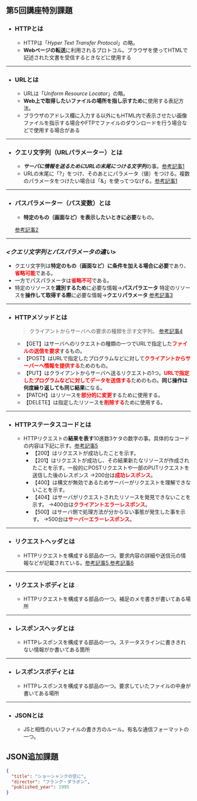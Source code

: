 ## 第5回講座特別課題

- ### HTTPとは
    - HTTPは「*Hyper Text Transfer Protocol*」の略。
    - **Webページの転送**に利用されるプロトコル。ブラウザを使ってHTMLで記述された文書を受信するときなどに使用する
---
- ### URLとは
    - URLは「*Uniform Resource Locator*」の略。
    - **Web上で取得したいファイルの場所を指し示すため**に使用する表記方法。
    - ブラウザのアドレス欄に入力する以外にもHTML内で表示させたい画像ファイルを指示する場合やFTPでファイルのダウンロードを行う場合などで使用する場合がある
---
- ### クエリ文字列（URLパラメーター）とは
    - ***サーバに情報を送るためにURLの末尾につける文字列***の事。[参考記事1]
    - URLの末尾に「?」をつけ、そのあとにパラメータ（値）をつける。複数のパラメータをつけたい場合は「&」を使ってつなげる。[参考記事1]
  
    [参考記事1]: https://online.dhw.co.jp/kuritama/query-string/
---
- ### パスパラメーター（パス変数）とは
  - **特定のもの（画面など）を表示したいときに必要**なもの。
  
  [参考記事2](https://zenn.dev/eri_agri/articles/859a3362db8386#discuss)
---
### *<クエリ文字列とパスパラメータの違い>*
  - クエリ文字列は**特定のもの（画面など）に条件を加える場合に必要**であり、<font color="Red">**省略可能**</font>である。
  - 一方でパスパラメータは<font color="red">**省略不可**</font>である。
  - 特定のリソースを**識別するため**に必要な情報→**パスパラエータ**
    特定のリソースを**操作して取得する際**に必要な情報→**クエリパラメータ**
  [参考記事3](https://qiita.com/Shokorep/items/b7697a146cbb1c3e9f0b#%E3%82%AF%E3%82%A8%E3%83%AA%E3%83%91%E3%83%A9%E3%83%A1%E3%83%BC%E3%82%BF)
---
- ### HTTPメソッドとは
  > クライアントからサーバへの要求の種類を示す文字列。
  [参考記事4](https://e-words.jp/w/HTTP%E3%83%AA%E3%82%AF%E3%82%A8%E3%82%B9%E3%83%88%E3%83%A1%E3%82%BD%E3%83%83%E3%83%89.html)
  - 【GET】はサーバへのリクエストの種類の一つでURLで指定した<font color="red">**ファイルの送信を要求**</font>するもの。
  - 【POST】はURLで指定したプログラムなどに対して<font color="red">**クライアントからサーバーへ情報を提供する**</font>ためのもの。
  - 【PUT】はクライアントからサーバへ送るリクエストの1つ。<font color="red">**URLで指定したプログラムなどに対してデータを送信する**</font>ためのもの。**同じ操作は何度繰り返しても同じ結果**になる。
  - 【PATCH】はリソースを<font color="red">**部分的に変更**</font>するために使用する。
  - 【DELETE】は指定したリソースを<font color="red">**削除する**</font>ために使用する。
---
- ### HTTPステータスコードとは
  - HTTPリクエストの**結果を表す**10進数3ケタの数字の事。具体的なコードの内容は下記に示す。[参考記事5](https://wa3.i-3-i.info/word166.html)
    - 【200】はリクエストが成功したことを示す。
    - 【201】はリクエストが成功し、その結果新たなリソースが作成されたことを示す。一般的にPOSTリクエストや一部のPUTリクエストを送信した後のレスポンス
      →200台は<font color="red">**成功レスポンス**</font>。
    - 【400】は構文が無効であるためサーバーがリクエストを理解できないことを示す。
    - 【404】はサーバがリクエストされたリソースを発見できないことを示す。
      →400台は<font color="red">**クライアントエラーレスポンス**</font>。
    - 【500】はサーバ側で処理方法が分からない事態が発生した事を示す。
      →500台は<font color="red">**サーバーエラーレスポンス**</font>。
---
- ### リクエストヘッダとは
  - HTTPリクエストを構成する部品の一つ。要求内容の詳細や送信元の情報などが記載されている。[参考記事5](https://wa3.i-3-i.info/word1844.html),[参考記事6](https://e-words.jp/w/HTTP%E3%83%AA%E3%82%AF%E3%82%A8%E3%82%B9%E3%83%88%E3%83%98%E3%83%83%E3%83%80.html)
---
- ### リクエストボディとは
  - HTTPリクエストを構成する部品の一つ。補足のメモ書きが書いてある場所
---
- ### レスポンスヘッダとは
  - HTTPレスポンスを構成する部品の一つ。ステータスラインに書ききれない情報がか書いてある箇所
---
- ### レスポンスボディとは
  - HTTPレスポンスを構成する部品の一つ。要求していたファイルの中身が書いてある場所
---
- ### JSONとは
  - JSと相性のいいファイルの書き方のルール。有名な通信フォーマットの一つ。 

## JSON追加課題
```json
{
  "title": "ショーシャンクの空に", 
  "director": "フランク・ダラボン",
  "published_year": 1995
}
```


  
    

 